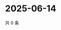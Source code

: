 # 2025-06-14

共 0 条

<!-- BEGIN ZHIHUQUESTIONS -->
<!-- 最后更新时间 Sat Jun 14 2025 05:10:21 GMT+0800 (China Standard Time) -->

<!-- END ZHIHUQUESTIONS -->
